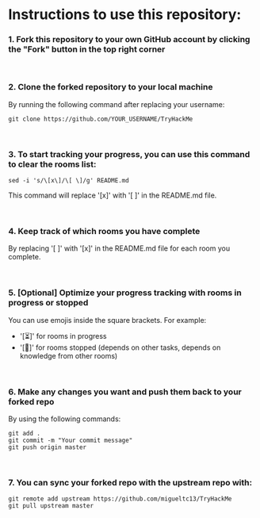 # Instructions to use this repository:

### 1. Fork this repository to your own GitHub account by clicking the "Fork" button in the top right corner

<br>

### 2. Clone the forked repository to your local machine

By running the following command after replacing your username:

```
git clone https://github.com/YOUR_USERNAME/TryHackMe
```

<br>

### 3. To start tracking your progress, you can use this command to clear the rooms list:

```
sed -i 's/\[x\]/\[ \]/g' README.md
```

This command will replace '[x]' with '[ ]' in the README.md file.

<br>

### 4. Keep track of which rooms you have complete

By replacing '[ ]' with '[x]' in the README.md file for each room you complete.

<br>

### 5. [Optional] Optimize your progress tracking with rooms in progress or stopped

You can use emojis inside the square brackets. For example:

- '[⏳]' for rooms in progress
- '[🔴]' for rooms stopped (depends on other tasks, depends on knowledge from other rooms)

<br>

### 6. Make any changes you want and push them back to your forked repo

By using the following commands:

```
git add .
git commit -m "Your commit message"
git push origin master
```

<br>

### 7. You can sync your forked repo with the upstream repo with:

```
git remote add upstream https://github.com/migueltc13/TryHackMe
git pull upstream master
```
